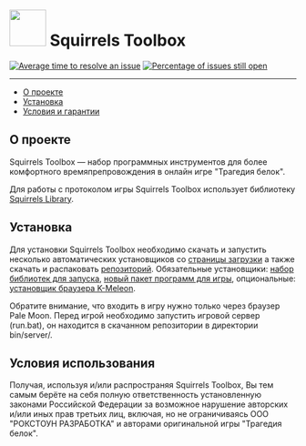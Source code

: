 # <img src="https://isoviet.github.io/media/icons/nut/icon.svg" height="64"> Squirrels Toolbox

[![Average time to resolve an issue](http://isitmaintained.com/badge/resolution/isoviet/sq-toolbox.svg)](http://isitmaintained.com/project/isoviet/sq-toolbox "Average time to resolve an issue") [![Percentage of issues still open](http://isitmaintained.com/badge/open/isoviet/sq-toolbox.svg)](http://isitmaintained.com/project/isoviet/sq-toolbox "Percentage of issues still open")

--------------

* [О проекте](#introduction)
* [Установка](#installation)
* [Условия и гарантии](#termsofuse)

## О проекте
Squirrels Toolbox — набор программных инструментов для более комфортного времяпрепровождения в онлайн игре "Трагедия белок".

Для работы с протоколом игры Squirrels Toolbox использует библиотеку [Squirrels Library](https://github.com/isovlet/sq-lib).

## Установка
Для установки Squirrels Toolbox необходимо скачать и запустить несколько автоматических установщиков со [страницы загрузки](https://github.com/isoviet/sq-toolbox/releases) а также скачать и распаковать [репозиторий](https://github.com/isoviet/sq-toolbox/archive/refs/heads/master.zip). Обязательные установщики: [набор библиотек для запуска](https://github.com/isoviet/sq-toolbox/releases/download/sq-toolbox-redist/sq-toolbox-redist.exe), [новый пакет программ для игры](https://github.com/isoviet/sq-toolbox/releases/download/sq-toolbox-playkit-new/sq-toolbox-playkit-new.exe), опциональные: [установщик браузера K-Meleon](https://github.com/isoviet/sq-toolbox/releases/download/sq-toolbox-kmeleon/sq-toolbox-kmeleon.exe).

Обратите внимание, что входить в игру нужно только через браузер Pale Moon. Перед игрой необходимо запустить игровой сервер (run.bat), он находится в скачанном репозитории в директории bin/server/.

## Условия использования
Получая, используя и/или распространяя Squirrels Toolbox, Вы тем самым берёте на себя полную ответственность установленную законами Российской Федерации за возможное нарушение авторских и/или иных прав третьих лиц, включая, но не ограничиваясь ООО "РОКСТОУН РАЗРАБОТКА" и авторами оригинальной игры "Трагедия белок".
